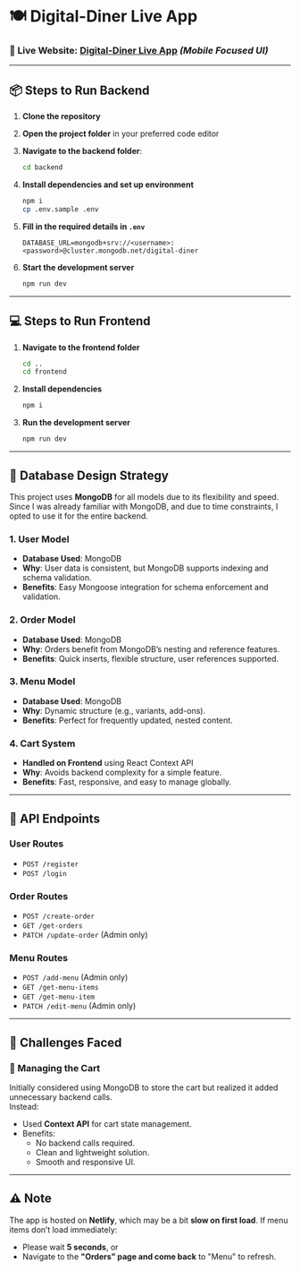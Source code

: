 # 🍽️ Digital-Diner Live App

### 🚀 Live Website: [Digital-Diner Live App](https://6811ace39d9789d0a3be79e4--rad-donut-1ff832.netlify.app/) *(Mobile Focused UI)*

---

## 📦 Steps to Run Backend

1. **Clone the repository**
2. **Open the project folder** in your preferred code editor
3. **Navigate to the backend folder**:
   ```bash
   cd backend
   ```

4. **Install dependencies and set up environment**
   ```bash
   npm i
   cp .env.sample .env
   ```

5. **Fill in the required details in `.env`**
   ```env
   DATABASE_URL=mongodb+srv://<username>:<password>@cluster.mongodb.net/digital-diner
   ```

6. **Start the development server**
   ```bash
   npm run dev
   ```

---

## 💻 Steps to Run Frontend

1. **Navigate to the frontend folder**
   ```bash
   cd ..
   cd frontend
   ```

2. **Install dependencies**
   ```bash
   npm i
   ```

3. **Run the development server**
   ```bash
   npm run dev
   ```

---

## 🧠 Database Design Strategy

This project uses **MongoDB** for all models due to its flexibility and speed. Since I was already familiar with MongoDB, and due to time constraints, I opted to use it for the entire backend.

### 1. User Model
- **Database Used**: MongoDB  
- **Why**: User data is consistent, but MongoDB supports indexing and schema validation.  
- **Benefits**: Easy Mongoose integration for schema enforcement and validation.

### 2. Order Model
- **Database Used**: MongoDB  
- **Why**: Orders benefit from MongoDB’s nesting and reference features.  
- **Benefits**: Quick inserts, flexible structure, user references supported.

### 3. Menu Model
- **Database Used**: MongoDB  
- **Why**: Dynamic structure (e.g., variants, add-ons).  
- **Benefits**: Perfect for frequently updated, nested content.

### 4. Cart System
- **Handled on Frontend** using React Context API  
- **Why**: Avoids backend complexity for a simple feature.  
- **Benefits**: Fast, responsive, and easy to manage globally.

---

## 🔌 API Endpoints

### User Routes
- `POST /register`
- `POST /login`

### Order Routes
- `POST /create-order`
- `GET /get-orders`
- `PATCH /update-order` (Admin only)

### Menu Routes
- `POST /add-menu` (Admin only)
- `GET /get-menu-items`
- `GET /get-menu-item`
- `PATCH /edit-menu` (Admin only)

---

## 🧩 Challenges Faced

### 🛒 Managing the Cart

Initially considered using MongoDB to store the cart but realized it added unnecessary backend calls.  
Instead:

- Used **Context API** for cart state management.
- Benefits:
  - No backend calls required.
  - Clean and lightweight solution.
  - Smooth and responsive UI.

---

## ⚠️ Note

The app is hosted on **Netlify**, which may be a bit **slow on first load**. If menu items don’t load immediately:

- Please wait **5 seconds**, or  
- Navigate to the **"Orders" page and come back** to "Menu" to refresh.

